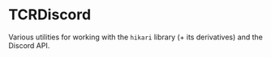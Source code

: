 # TCRDiscord

Various utilities for working with the `hikari` library (+ its derivatives) and the Discord API.


